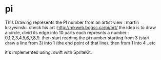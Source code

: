 # pi
This Drawing represents the PI number from an artist view : martin krzywinski. check his art :http://mkweb.bcgsc.ca/pi/art/
the idea is to draw a circle, divid its edge into 10 parts each represnts a number : 0,1,2,3,4,5,6,7,8,9. 
then start reading the pi number starting from 3 (start draw a line from 3) into 1 (the end point of that line). then from 1 into 4 ..etc

it's implemented using: swift with SpriteKit. 
